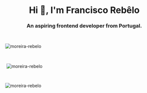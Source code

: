 <h1 align="center">Hi 👋, I'm Francisco Rebêlo</h1>
<h3 align="center">An aspiring frontend developer from Portugal.</h3>

<br>

<p><img align="center" src="https://github-readme-stats.vercel.app/api/top-langs?username=moreira-rebelo&show_icons=true&locale=en&layout=compact" alt="moreira-rebelo" /></p>

<br>

<p>&nbsp;<img align="center" src="https://github-readme-stats.vercel.app/api?username=moreira-rebelo&show_icons=true&locale=en" alt="moreira-rebelo" /></p>

<br>

<p><img align="center" src="https://github-readme-streak-stats.herokuapp.com/?user=moreira-rebelo&" alt="moreira-rebelo" /></p>
